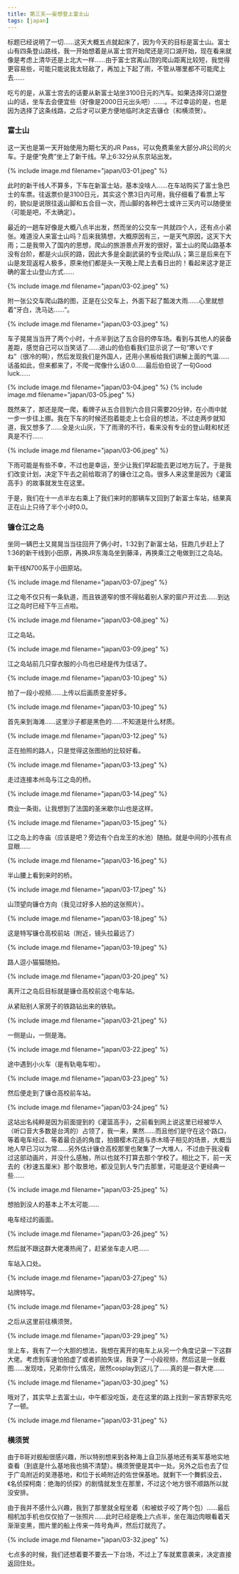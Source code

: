 ```yaml
---
title: 第三天——妄想登上富士山
tags: [japan]
---
```


标题已经说明了一切……这天大概五点就起床了，因为今天的目标是富士山。富士山有四条登山路线，我一开始想着是从富士宫开始爬还是河口湖开始，现在看来就像是考虑上清华还是上北大一样……由于富士宫离山顶的爬山距离比较短，我觉得更容易些，可能只能说我太轻敌了，再加上下起了雨，不管从哪里都不可能爬上去……

吃亏的是，从富士宫去的话要从新富士站坐3100日元的汽车。如果选择河口湖登山的话，坐车去会便宜些（好像是2000日元出头吧）……。不过幸运的是，也是因为选择了这条线路，之后才可以更方便地临时决定去镰仓（和横须贺）。

### 富士山

这一天也是第一天开始使用为期七天的JR Pass，可以免费乘坐大部分JR公司的火车。于是便“免费”坐上了新干线。早上6:32分从东京站出发。

{% include image.md filename="japan/03-01.jpeg" %}

此时的新干线人不算多，下车在新富士站，基本没啥人……在车站购买了富士急巴士的车票。往返票价是3100日元，其实这个票3日内可用，我仔细看了看票上写的，貌似是说限往返山脚和五合目一次，而山脚的各种巴士或许三天内可以随便坐（可能是吧，不太确定）。

最近的一趟车好像是大概八点半出发，然而坐的公交车一共就四个人，还有点小紧张。难道没人来富士山吗？后来我猜想，大概原因有三，一是天气原因，这天下大雨；二是我带入了国内的思想，爬山的旅游景点开发的很好，富士山的爬山路基本没有台阶，都是火山灰的路，因此大多是全副武装的专业爬山队；第三是后来在下山是发现返程人极多，原来他们都是头一天晚上爬上去看日出的！看起来这才是正确的富士山登山方式……

{% include image.md filename="japan/03-02.jpeg" %}

附一张公交车爬山路的图，正是在公交车上，外面下起了瓢泼大雨……心里就想着“牙白，洗马达……”。

{% include image.md filename="japan/03-03.jpeg" %}

车子晃晃当当开了两个小时，十点半到达了五合目的停车场。看到与其他人的装备差距，感觉自己可以当笑话了……进山的伯伯看我们显示说了一句“寒いですね”（很冷的啊），然后发现我们是外国人，还用小黑板给我们讲解上面的气温……话虽如此，但来都来了，不爬一爬像什么话0.0……最后伯伯说了一句Good luck……

{% include image.md filename="japan/03-04.jpeg" %}
{% include image.md filename="japan/03-05.jpeg" %}

既然来了，那还是爬一爬，看牌子从五合目到六合目只需要20分钟，在小雨中就一步一步往上挪。我在下车的时候还抱着能走上七合目的想法，不过走两步就知道，我又想多了……全是火山灰，下了雨滑的不行，看来没有专业的登山鞋和杖还真是不行……

{% include image.md filename="japan/03-06.jpeg" %}

下雨可能是有些不幸，不过也是幸运，至少让我们早起能去更过地方玩了。于是我们改变计划，决定下午去之前给取消了的镰仓江之岛。很多人来这里是因为《灌篮高手》的故事就发生在这里。

于是，我们在十一点半左右乘上了我们来时的那辆车又回到了新富士车站，结果真正在山上只待了半个小时0.0。

### 镰仓江之岛

坐同一辆巴士又晃晃当当往回开了俩小时，1:32到了新富士站，狂跑几步赶上了1:36的新干线到小田原，再换JR东海岛坐到藤泽，再换乘江之电做到江之岛站。

新干线N700系于小田原站。

{% include image.md filename="japan/03-07.jpeg" %}

江之电不仅只有一条轨道，而且铁道窄的恨不得贴着别人家的窗户开过去……到达江之岛时已经下午三点啦。

{% include image.md filename="japan/03-08.jpeg" %}

江之岛站。

{% include image.md filename="japan/03-09.jpeg" %}

江之岛站前几只穿衣服的小鸟也已经是传为佳话了。

{% include image.md filename="japan/03-10.jpeg" %}

拍了一段小视频……上传以后画质变差好多。

{% include image.md filename="japan/03-10.jpeg" %}

首先来到海滩……这里沙子都是黑色的……不知道是什么材质。

{% include image.md filename="japan/03-12.jpeg" %}

正在拍照的路人，只是觉得这张图拍的比较好看。

{% include image.md filename="japan/03-13.jpeg" %}

走过连接本州岛与江之岛的桥。

{% include image.md filename="japan/03-14.jpeg" %}

商业一条街。让我想到了法国的圣米歇尔山也是这样。

{% include image.md filename="japan/03-15.jpeg" %}

江之岛上的寺庙（应该是吧？旁边有个白龙王的水池）随拍。就是中间的小孩有点显眼……

{% include image.md filename="japan/03-16.jpeg" %}

半山腰上看到来时的桥。

{% include image.md filename="japan/03-17.jpeg" %}

山顶望向镰仓方向（我见过好多人拍的这张照片）。

{% include image.md filename="japan/03-18.jpeg" %}

这是特写镰仓高校前站（附近，镜头拉最远了）

{% include image.md filename="japan/03-19.jpeg" %}

路人逗小猫猫随拍。

{% include image.md filename="japan/03-20.jpeg" %}

离开江之岛后目标就是镰仓高校前这个电车站。

从紧贴别人家房子的铁路钻出来的铁轨。

{% include image.md filename="japan/03-21.jpeg" %}

一侧是山，一侧是海。

{% include image.md filename="japan/03-22.jpeg" %}

途中遇到小火车（是有轨电车啦）。

{% include image.md filename="japan/03-23.jpeg" %}

然后便走到了镰仓高校前车站。

{% include image.md filename="japan/03-24.jpeg" %}

这站出名纯粹是因为前面提到的《灌篮高手》，之前看到网上说这里已经被华人（听口音大多数是台湾的）占领了，我一来，果然……而且他们是守在这个路口，等着电车经过、等着最合适的角度，拍摄樱木花道与赤木晴子相见的场景，大概当地人早已习以为常……另外估计镰仓高校那里也聚集了一大堆人，不过由于我没看过这部动画片，并没什么感触，所以也就不打算去那个学校了。相比之下，前一天去的《秒速五厘米》那个取景地，都没见到人专门去那里，可能是这个更经典一些……

{% include image.md filename="japan/03-25.jpeg" %}

想拍到没人的基本上不太可能……

电车经过的画面。

{% include image.md filename="japan/03-26.jpeg" %}

然后就不跟这群大佬凑热闹了，赶紧坐车走人吧……

车站入口处。

{% include image.md filename="japan/03-27.jpeg" %}

站牌特写。

{% include image.md filename="japan/03-28.jpeg" %}

之后从这里前往横须贺。

{% include image.md filename="japan/03-29.jpeg" %}

坐上车，我有了一个大胆的想法，我想在离开的电车上从另一个角度记录一下这群大佬。考虑到车速怕拍虚了或者抓拍失误，我录了一小段视频，然后这是一张截图……发现哇，兄弟你什么情况，居然cosplay到这儿了……真的是一群大佬……

{% include image.md filename="japan/03-30.jpeg" %}

哦对了，其实早上去富士山，中午都没吃饭，走在这里的路上找到一家吉野家先吃了一顿。

{% include image.md filename="japan/03-31.jpeg" %}

### 横须贺

由于B哥对舰船很感兴趣，所以特别想来到各种海上自卫队基地还有美军基地实地查看（到底是什么基地我也搞不清楚）。横须贺便是其中一处。另外之后也去了位于广岛附近的吴港基地，和位于长崎附近的佐世保基地。就剩下一个舞鹤没去，《名侦探柯南：绝海的侦探》的剧情就发生在那里，不过这个地方很不顺路所以就没安排。

由于我并不感什么兴趣，我到了那里就全程坐着（和被蚊子咬了两个包）……最后相机加手机也仅仅拍了一张照片……此时已经是晚上六点半，坐在海边肉眼看着天渐渐变黑，图片里的船上传来一阵号角声，然后灯就亮了。

{% include image.md filename="japan/03-32.jpeg" %}

七点多的时候，我们还想着要不要去一下台场，不过上了车就累意袭来，决定直接返回住处。


